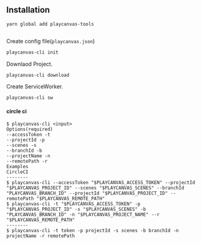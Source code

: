 ## Installation
`yarn global add playcanvas-tools`

##  

Create config file(`playcanvas.json`)
```bash
playcanvas-cli init
```


Downlaod Project.
```
playcanvas-cli download
```

Create ServiceWorker.
```
playcanvas-cli sw
```




#### circle ci
```
$ playcanvas-cli <input>
Options(required)
--accessToken -t
--projectId -p
--scenes -s
--branchId -b
--projectName -n 
--remotePath -r
Examples
CircleCI
--------
$ playcanvas-cli --accessToken "$PLAYCANVAS_ACCESS_TOKEN" --projectId "$PLAYCANVAS_PROJECT_ID" --scenes "$PLAYCANVAS_SCENES" --branchId "PLAYCANVAS_BRANCH_ID" --projectId "$PLAYCANVAS_PROJECT_ID" --remotePath "$PLAYCANVAS_REMOTE_PATH"
$ playcanvas-cli -t "$PLAYCANVAS_ACCESS_TOKEN" -p "$PLAYCANVAS_PROJECT_ID" -s "$PLAYCANVAS_SCENES" -b "PLAYCANVAS_BRANCH_ID" -n "$PLAYCANVAS_PROJECT_NAME" --r "$PLAYCANVAS_REMOTE_PATH"
--------
$ playcanvas-cli -t token -p projectId -s scenes -b branchId -n projectName -r remotePath 
```
